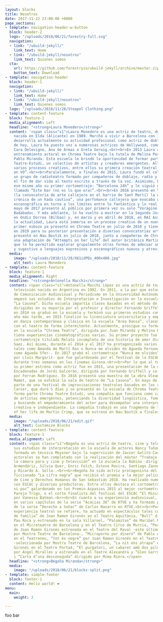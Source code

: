 ```yaml
---
layout: blocks
title: Nosotros
date: 2017-11-22 23:00:00 +0000
page_sections:
- template: navigation-header-w-button
  block: header-2
  logo: "/uploads/2018/06/21/forestry-full.svg"
  navigation:
  - link: "/ubuild-jekyll/"
    link_text: Home
  - link: "/ubuild-jekyll/nosotros"
    link_text: Quienes somos
  cta:
    url: https://github.com/forestryio/ubuild-jekyll/archive/master.zip
    button_text: Download
- template: navigation-header
  block: header-1
  navigation:
  - link: "/ubuild-jekyll/"
    link_text: Home
  - link: "/ubuild-jekyll/nosotros"
    link_text: Quienes somos
  logo: "/uploads/2018/11/28/Steapel Clothing.png"
- template: content-feature
  block: feature-1
  media_alignment: Left
  headline: "<strong>Laura Monedero</strong>"
  content: '<span class="s1">Laura Monedero es una actriz de teatro, doblaje y locutora,
    nacida en Elda (Alicante) en 1989. Marchó a vivir a Barcelona con 19 años y allí
    desarrolla actualmente su actividad profesional como actriz de doblaje. A día
    de hoy, Laura ha puesto voz a numerosas actrices de Hollywood, como Dakota Johnson,
    Cara Delevigne, Ana de Armas o Greta Gerwig.<br><br>En 2013 Laura comenzó a estudiar
    entrenamiento actoral en Chroma Teatre bajo la tutela de Melina Pereyra y Juan
    Pablo Miranda. Esta escuela le brindó la oportunidad de formar parte de Chroma
    Teatre-Estudi, un colectivo de artistas y creadores emergentes. Allí ha iniciado
    varios procesos creativos, entre ellos su primera creación teatral: “Vorágine
    en VO”.<br><br>Paralelamente, a finales de 2015, Laura fundó el colectivo VersusTrac,
    un grupo de radioteatro formado por compañeros de doblaje, radio y teatro con
    el fin de dar vida al texto escrito a través de la voz. Asimismo, Laura protagonizó
    ese mismo año su primer cortometraje: “Barcelona 24h” y le siguió otro en 2017
    llamado “Este bar (no es lo que era)”.<br><br>En 2016 presentó en “Perpretacions”
    (la convocatoria de arte callejero en el barrio de Sant Martí) la obra “SIRCO:
    crónica de un hada cautiva”, una perfomance callejera que evocaba una reflexión
    escenográfica en torno a los límites entre lo fantástico y lo real.<br><br>En
    mayo de 2017 presentó al público por primera vez su solo “Vorágine en VO” en Sala
    Badabadoc. Y más adelante, lo ha vuelto a mostrar en la Segunda Jornada Microteatro
    en Ondiz Dorrea (Bilbao) y, en marzo y en abril de 2018, en RAI Associació (Barcelona).<br><br>En
    la actualidad, Laura está inmersa en un proceso creativo de un nuevo solo cuyo
    primer esbozo ya presentó en Chroma Teatre en julio de 2018 y tiene planeado concluir
    en 2019 para su posterior presentación a diversas convocatorias artísticas. Asimismo,
    presentó en Nau Bostik en julio de 2018, junto a compañeras de Chroma Teatre-estudi
    una adaptación de “Attempts on her life” del autor británico Martin Crimp, obra
    que le ha permitido explorar grupalmente otras formas de adecuar un texto complejo
    y sugestivo a lenguajes expresivos y escenográficos nuevos y atrevidos.</span>'
  media:
    image: "/uploads/2018/11/28/X61idPDx_400x400.jpg"
    alt_text: Laura Monedero
- template: content-feature
  block: feature-1
  media_alignment: Right
  headline: "<strong>Antonella Macchi</strong>"
  content: <span class="s1">Antonella Macchi López es una actriz de teatro, cine y
    televisión nacida en Argentina en 1992. En 2011, a la par que estudiaba la carrera
    de Comunicación Audiovisual y Periodismo en la Universidad Autónoma de Barcelona,
    empezó sus estudios de Interpretación e Investigación en la escuela de teatro
    “La Casona”. Dicha escuela impartía clases basadas en el método de Stanislavsky,
    dirigidas en su mayoría por el profesor y director Fernando Griffell. Finalmente,
    en 2014 se graduó en la escuela y terminó sus primeros estudios como actriz. Un
    año más tarde, en 2015 finalizó su licenciatura universitaria y empezó la formación
    en danza contemporánea y clásica en la escuela “Area Dansa”, clases que ha compaginado
    con el teatro de forma intermitente. Actualmente, prosigue su formación de interpretación
    en la escuela “Chroma Teatre”, dirigida por Juan Miranda y Melina Pereyra.<br><br>Antonella
    tiene experiencias cinematográficas varias. Su primer proyecto fue en 2014, un
    cortometraje titulado Relato incompleto de una historia de amor dirigido por Javier
    Saez. Así mismo, durante el 2014 y el 2017 ha protagonizado varios cortometrajes
    tales como Amanda de Martí Ras o Nunca me olvides de Agueda Fernandez -conocida
    como Agueda Sfer-. En 2017 grabó el cortometraje “Nunca me olvides” -dirigido
    por Lluís Margarit- que fue galardonado por el festival de la ESCAC y se proyectó
    durante tres semanas en los Cinemas Girona.<br><br>Por lo que al teatro se refiere,
    su primer estreno como actriz fue en 2015, una presentación de la obra Palabras
    Encadenadas de Jordi Galcerán, dirigida por Fernando Griffell y co-protagonizada
    por Ferran Rodríguez. En 2016 presentó una muestra de la obra Oleanna de David
    Mamet, que se exhibió la sala de teatro de “La Casona”. En mayo de 2017 formó
    parte de una festival de improvisaciones teatrales basados en los relatos de Raymond
    Carver, que duró 5 días y se presentó en la escuela de Chroma Teatre. Actualmente
    forma parte Chroma Teatre Estudi, una compañía que funciona como catalizadora
    de artistas emergentes, potenciando la diversidad lingüística, fomentando colaboraciones
    y buscando el empoderamiento del actor para desempeñar una interpretación de forma
    creativa e independiente. La compañía trabajó en una fragmento de la obra Attempts
    of her life de Martin Crimp, que se estrenó en Nau Bostik a finales de Julio.</span>
  media:
    image: "/uploads/2018/06/21/edit.gif"
    alt_text: Customize Blocks
- template: content-feature
  block: feature-1
  media_alignment: Left
  content: <span class="s1">Begoña es una actriz de teatro, cine y televisión. Realizó
    sus estudios de interpretación en la escuela de actores Nancy Tuñon. Además está
    formada en técnica Meysner bajo la supervisión de Javier Galitó-Cava. Sus estudios
    actorales se han completado con la realización del máster “Trabajo del actor y
    la cámara para y cine y televisión” en la escuela la Bobina -dirigido por Montxo
    Armendáriz, Silvia Quer, Enric Folch, Esteve Rovira, Santiago Zannou, Maria Ripoll
    y Ricardo A. Solla-.<br><br>Begoña ha sido actriz protagonista del documental
    ficcionado “La cifra negra” que recibió el premio a la mejor película en el festival
    de Cine y Derechos Humanos de San Sebastián 2018. Ha realizado numerosos cortometrajes
    con ESCAC y diversas productoras. Entre ellos destaca el cortometraje “Ni molt
    ni poc” galardonado en los Premio Aspasios 2015 al mejor cortometraje por Jorge
    Pareja Trigo, o el corto finalista del festival del ESCAC “El Ministerio” dirigido
    por Vanessa Batman.<br><br>En cuanto a su experiencia audiovisual, ha participado
    en varios capítulos de la serie “Acacias 38” de RTVE y ha formado parte del elenco
    de la serie “Derecho a Soñar” de Carlos Navarro en RTVE.<br><br>Por lo que a su
    experiencia teatral se refiere, ha actuado en espectáculos tales como “Un poder
    de familia” de Joan Ramon Gironés en el Teatro Aquitània, “Bull” dirigido por
    Pau Roca y estrenado en la sala Villaroel, ”Palomitas” de Maribel Martin presentada
    en el Microteatre de Barcelona y en el Teatro Circo de Murcia, “Porta’m al bosc”
    de Joan Ramón Gironés estrenada en el Teatre del Raval -este último seleccionado
    por Mostra Teatre de Barcelona-, “Microporno por dinero” de Pablo Álvarez estrenada
    en el Teatreneu, “Tot és negre” por Joan Ramon Gironés en el Teatre del Raval
    -seleccionada por Mostra Teatre de Barcelona, ”La nit ens atrapa” de Joan Ramon
    Gironés en el Teatre Porta4, “El purgatori, un cabaret amb dos pilotas” dirgido
    por Angel Miralles y estrenado en el Teatre Alexandra y “Glen Garry glen Ross”
    i “Carta d’una desconeguda” dirigido por Mima Riera.</span>
  headline: "<strong>Begoña Miranda</strong>"
  media:
    image: "/uploads/2018/06/21/blocks-split.png"
- template: simple-footer
  block: footer-1
  content: Hello world! ❤︎
menu:
  main:
    weight: 2

---
```

foo bar